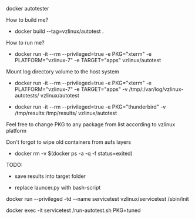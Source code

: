 docker autotester

How to build me?

* docker build --tag=vzlinux/autotest .

How to run me?

* docker run -it --rm --privileged=true -e PKG="xterm" -e PLATFORM="vzlinux-7" -e TARGET="apps" vzlinux/autotest


Mount log directory volume to the host system

* docker run -it --rm --privileged=true -e PKG="xterm" -e PLATFORM="vzlinux-7" -e TARGET="apps" -v /tmp/:/var/log/vzlinux-autotests/ vzlinux/autotest

* docker run -it --rm --privileged=true -e PKG="thunderbird" -v /tmp/results:/tmp/results/ vzlinux/autotest

Feel free to change PKG to any package from list according to vzlinux platform

Don't forgot to wipe old containers from aufs layers

* docker rm -v $(docker ps -a -q -f status=exited)

TODO:

* save results into target folder

* replace launcer.py with bash-script

docker run --privileged -td --name servicetest vzlinux/servicetest /sbin/init

docker exec -it servicetest /run-autotest.sh PKG=tuned
